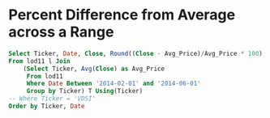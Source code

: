 # Percent Difference from Average across a Range

```SQL
Select Ticker, Date, Close, Round((Close - Avg_Price)/Avg_Price * 100) as Pct_Diff
From lod11 l Join 
	(Select Ticker, Avg(Close) as Avg_Price
	 From lod11
	 Where Date Between '2014-02-01' and '2014-06-01'
	 Group by Ticker) T Using(Ticker)
-- Where Ticker = 'VDSI'
Order by Ticker, Date
```

